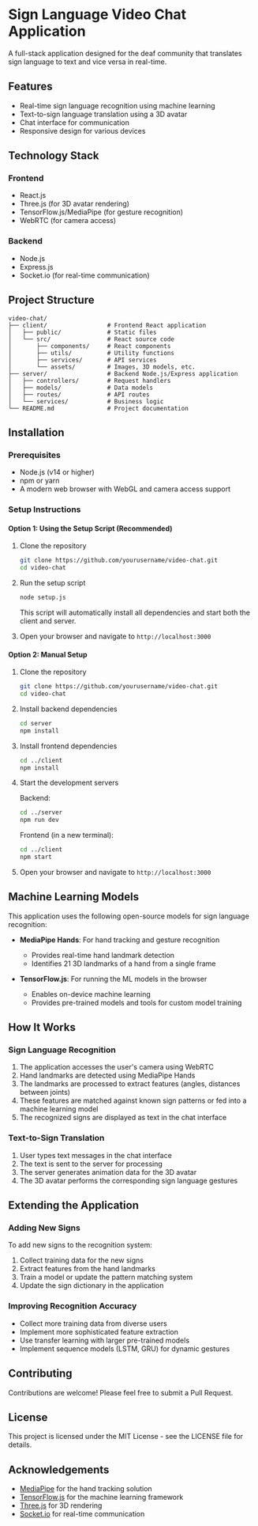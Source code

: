 # Sign Language Video Chat Application

A full-stack application designed for the deaf community that translates sign language to text and vice versa in real-time.

## Features

- Real-time sign language recognition using machine learning
- Text-to-sign language translation using a 3D avatar
- Chat interface for communication
- Responsive design for various devices

## Technology Stack

### Frontend
- React.js
- Three.js (for 3D avatar rendering)
- TensorFlow.js/MediaPipe (for gesture recognition)
- WebRTC (for camera access)

### Backend
- Node.js
- Express.js
- Socket.io (for real-time communication)

## Project Structure

```
video-chat/
├── client/                 # Frontend React application
│   ├── public/             # Static files
│   └── src/                # React source code
│       ├── components/     # React components
│       ├── utils/          # Utility functions
│       ├── services/       # API services
│       └── assets/         # Images, 3D models, etc.
├── server/                 # Backend Node.js/Express application
│   ├── controllers/        # Request handlers
│   ├── models/             # Data models
│   ├── routes/             # API routes
│   └── services/           # Business logic
└── README.md               # Project documentation
```

## Installation

### Prerequisites

- Node.js (v14 or higher)
- npm or yarn
- A modern web browser with WebGL and camera access support

### Setup Instructions

#### Option 1: Using the Setup Script (Recommended)

1. Clone the repository
   ```bash
   git clone https://github.com/yourusername/video-chat.git
   cd video-chat
   ```

2. Run the setup script
   ```bash
   node setup.js
   ```
   This script will automatically install all dependencies and start both the client and server.

3. Open your browser and navigate to `http://localhost:3000`

#### Option 2: Manual Setup

1. Clone the repository
   ```bash
   git clone https://github.com/yourusername/video-chat.git
   cd video-chat
   ```

2. Install backend dependencies
   ```bash
   cd server
   npm install
   ```

3. Install frontend dependencies
   ```bash
   cd ../client
   npm install
   ```

4. Start the development servers

   Backend:
   ```bash
   cd ../server
   npm run dev
   ```

   Frontend (in a new terminal):
   ```bash
   cd ../client
   npm start
   ```

5. Open your browser and navigate to `http://localhost:3000`

## Machine Learning Models

This application uses the following open-source models for sign language recognition:

- **MediaPipe Hands**: For hand tracking and gesture recognition
  - Provides real-time hand landmark detection
  - Identifies 21 3D landmarks of a hand from a single frame

- **TensorFlow.js**: For running the ML models in the browser
  - Enables on-device machine learning
  - Provides pre-trained models and tools for custom model training

## How It Works

### Sign Language Recognition

1. The application accesses the user's camera using WebRTC
2. Hand landmarks are detected using MediaPipe Hands
3. The landmarks are processed to extract features (angles, distances between joints)
4. These features are matched against known sign patterns or fed into a machine learning model
5. The recognized signs are displayed as text in the chat interface

### Text-to-Sign Translation

1. User types text messages in the chat interface
2. The text is sent to the server for processing
3. The server generates animation data for the 3D avatar
4. The 3D avatar performs the corresponding sign language gestures

## Extending the Application

### Adding New Signs

To add new signs to the recognition system:

1. Collect training data for the new signs
2. Extract features from the hand landmarks
3. Train a model or update the pattern matching system
4. Update the sign dictionary in the application

### Improving Recognition Accuracy

- Collect more training data from diverse users
- Implement more sophisticated feature extraction
- Use transfer learning with larger pre-trained models
- Implement sequence models (LSTM, GRU) for dynamic gestures

## Contributing

Contributions are welcome! Please feel free to submit a Pull Request.

## License

This project is licensed under the MIT License - see the LICENSE file for details.

## Acknowledgements

- [MediaPipe](https://mediapipe.dev/) for the hand tracking solution
- [TensorFlow.js](https://www.tensorflow.org/js) for the machine learning framework
- [Three.js](https://threejs.org/) for 3D rendering
- [Socket.io](https://socket.io/) for real-time communication